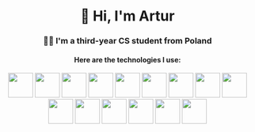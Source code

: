 <h1 align="center"> 👋 Hi, I'm Artur </h1>
<h3 align="center">👨‍💻 I'm a third-year CS student from Poland</h3>
<h4 align="center">Here are the technologies I use:</h3>
<p align="center">
  <img src="https://cdn.jsdelivr.net/gh/devicons/devicon@latest/icons/git/git-original.svg" height="50" width="50"/>
  <img src="https://cdn.jsdelivr.net/gh/devicons/devicon@latest/icons/html5/html5-original.svg" height="50" width="50"/>
  <img src="https://cdn.jsdelivr.net/gh/devicons/devicon@latest/icons/css3/css3-original.svg" height="50" width="50"/>
  <img src="https://cdn.jsdelivr.net/gh/devicons/devicon@latest/icons/sass/sass-original.svg" height="50" width="50"/>
  <img src="https://cdn.jsdelivr.net/gh/devicons/devicon@latest/icons/javascript/javascript-original.svg" height="50" width="50"/>
  <img src="https://cdn.jsdelivr.net/gh/devicons/devicon@latest/icons/typescript/typescript-original.svg" height="50" width="50"/>
  <img src="https://cdn.jsdelivr.net/gh/devicons/devicon@latest/icons/react/react-original.svg" height="50" width="50"/>
  <img src="https://cdn.jsdelivr.net/gh/devicons/devicon@latest/icons/angularjs/angularjs-original.svg" height="50" width="50"/>
  <img src="https://cdn.jsdelivr.net/gh/devicons/devicon@latest/icons/java/java-original.svg" height="50" width="50" />
  <img src="https://cdn.jsdelivr.net/gh/devicons/devicon@latest/icons/spring/spring-original.svg" height="50" width="50"/>
  <img src="https://cdn.jsdelivr.net/gh/devicons/devicon@latest/icons/python/python-original.svg" height="50" width="50"/>
  <img src="https://cdn.jsdelivr.net/gh/devicons/devicon@latest/icons/csharp/csharp-original.svg" height="50" width="50"/>   
  <img src="https://cdn.jsdelivr.net/gh/devicons/devicon@latest/icons/dotnetcore/dotnetcore-original.svg" height="50" width="50" />     
  <img src="https://cdn.jsdelivr.net/gh/devicons/devicon@latest/icons/elixir/elixir-original.svg" height="50" width="50"/>
  <img src="https://cdn.jsdelivr.net/gh/devicons/devicon@latest/icons/docker/docker-plain-wordmark.svg" height="50" width="50" />       
</p>



